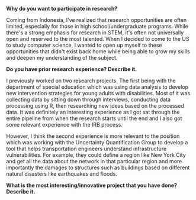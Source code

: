 
**Why do you want to participate in research?**

Coming from Indonesia, I've realized that research opportunities are often limited, especially for those in high school/undergraduate programs. While there's a strong emphasis for research in STEM, it's often not universally open and reserved to the most talented. When I decided to come to the US to study computer science, I wanted to open up myself to these opportunities that didn't exist back home while being able to grow my skills and deepen my understanding of the subject. 

**Do you have prior research experience? Describe it.**

I previously worked on two research projects. The first being with the department of special education which was using data analysis to develop new intervention strategies for young adults with disabilities. Most of it was collecting data by sitting down through interviews, conducting data processing using R, then researching new ideas based on the processed data. It was definitely an interesting experience as I got sat through the entire pipeline from when the research starts until the end and I also got some relevant experience with the IRB process. 

However, I think the second experience is more relevant to the position which was working with the Uncertainty Quantification Group to develop a tool that helps transportation engineers understand infrastructure vulnerabilities. For example, they could define a region like New York City and get all the data about the network in that particular region and more importantly the damages to structures such as buildings based on different natural disasters like earthquakes and floods.

**What is the most interesting/innovative project that you have done? Describe it.**